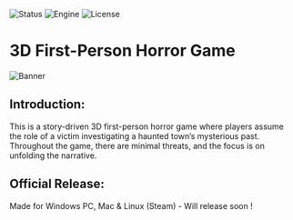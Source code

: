 ![Status](https://badgen.net/badge/Status/Ongoing/orange?icon=github)
![Engine](https://badgen.net/badge/Engine/Unity/blue)
![License](https://badgen.net/badge/license/MIT/green)

# **3D First-Person Horror Game**
![Banner](https://github.com/Parven05/Project-Lighthouse/assets/101796812/f5c9fcd1-5866-4a33-964d-5356261174a3)

## **Introduction:**
This is a story-driven 3D first-person horror game where players assume the role of a victim investigating a haunted town’s mysterious past. Throughout the game, there are minimal threats, and the focus is on unfolding the narrative.

## **Official Release:**
Made for Windows PC, Mac & Linux (Steam) - Will release soon !
